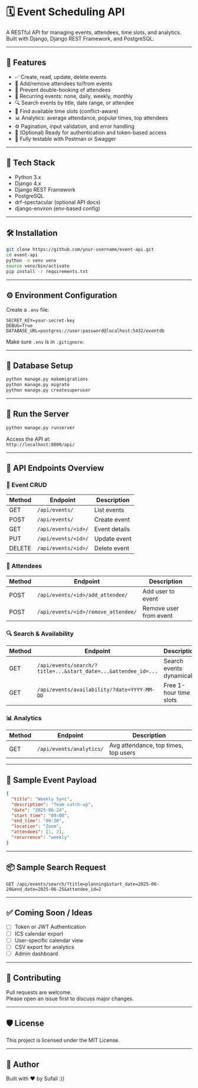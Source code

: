 # 🗓️ Event Scheduling API

A RESTful API for managing events, attendees, time slots, and analytics. Built with Django, Django REST Framework, and PostgreSQL.

---

## 🚀 Features

- ✅ Create, read, update, delete events
- 👥 Add/remove attendees to/from events
- 🛑 Prevent double-booking of attendees
- 🔁 Recurring events: none, daily, weekly, monthly
- 🔍 Search events by title, date range, or attendee
- 📅 Find available time slots (conflict-aware)
- 📊 Analytics: average attendance, popular times, top attendees
- ⚙️ Pagination, input validation, and error handling
- 🔐 (Optional) Ready for authentication and token-based access
- 🧪 Fully testable with Postman or Swagger

---

## 🧰 Tech Stack

- Python 3.x
- Django 4.x
- Django REST Framework
- PostgreSQL
- drf-spectacular (optional API docs)
- django-environ (env-based config)

---

## 🛠️ Installation

```bash
git clone https://github.com/your-username/event-api.git
cd event-api
python -m venv venv
source venv/bin/activate
pip install -r requirements.txt
```

---

## ⚙️ Environment Configuration

Create a `.env` file:

```env
SECRET_KEY=your-secret-key
DEBUG=True
DATABASE_URL=postgres://user:password@localhost:5432/eventdb
```

Make sure `.env` is in `.gitignore`.

---

## 🔄 Database Setup

```bash
python manage.py makemigrations
python manage.py migrate
python manage.py createsuperuser
```

---

## 🚦 Run the Server

```bash
python manage.py runserver
```

Access the API at:  
`http://localhost:8000/api/`

---

## 🔌 API Endpoints Overview

### 🧱 Event CRUD

| Method | Endpoint               | Description          |
|--------|------------------------|----------------------|
| GET    | `/api/events/`         | List events          |
| POST   | `/api/events/`         | Create event         |
| GET    | `/api/events/<id>/`    | Event details        |
| PUT    | `/api/events/<id>/`    | Update event         |
| DELETE | `/api/events/<id>/`    | Delete event         |

### 👥 Attendees

| Method | Endpoint                              | Description              |
|--------|----------------------------------------|--------------------------|
| POST   | `/api/events/<id>/add_attendee/`       | Add user to event        |
| POST   | `/api/events/<id>/remove_attendee/`    | Remove user from event   |

### 🔍 Search & Availability

| Method | Endpoint                                                   | Description                    |
|--------|------------------------------------------------------------|--------------------------------|
| GET    | `/api/events/search/?title=...&start_date=...&attendee_id=...` | Search events dynamically |
| GET    | `/api/events/availability/?date=YYYY-MM-DD`               | Free 1-hour time slots         |

### 📊 Analytics

| Method | Endpoint                  | Description                          |
|--------|---------------------------|--------------------------------------|
| GET    | `/api/events/analytics/`  | Avg attendance, top times, top users |

---

## 📄 Sample Event Payload

```json
{
  "title": "Weekly Sync",
  "description": "Team catch-up",
  "date": "2025-06-24",
  "start_time": "09:00",
  "end_time": "09:30",
  "location": "Zoom",
  "attendees": [1, 2],
  "recurrence": "weekly"
}
```

---

## 📦 Sample Search Request

```http
GET /api/events/search/?title=planning&start_date=2025-06-20&end_date=2025-06-25&attendee_id=2
```

---

## ✅ Coming Soon / Ideas

- [ ] Token or JWT Authentication
- [ ] ICS calendar export
- [ ] User-specific calendar view
- [ ] CSV export for analytics
- [ ] Admin dashboard

---

## 🤝 Contributing

Pull requests are welcome.  
Please open an issue first to discuss major changes.

---

## 🛡 License

This project is licensed under the MIT License.

---

## 👤 Author

Built with ❤️ by Sufail :))
